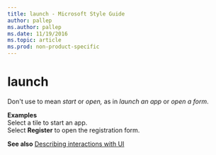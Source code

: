 ```yaml
---
title: launch - Microsoft Style Guide
author: pallep
ms.author: pallep
ms.date: 11/19/2016
ms.topic: article
ms.prod: non-product-specific
---
```


# launch

Don't use to mean *start* or *open,* as in *launch an app* or *open a form*.

**Examples**  
Select a tile to start an app.  
Select **Register** to open the registration form.

**See also** [Describing interactions with UI](/style-guide/procedures-instructions/describing-interactions-with-ui)
